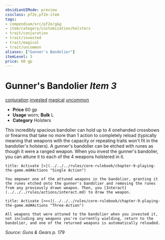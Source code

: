 ```yaml
---
obsidianUIMode: preview
cssclass: pf2e,pf2e-item
tags:
- compendium/src/pf2e/g&g
- item/category/customization/holsters
- trait/conjuration
- trait/invested
- trait/magical
- trait/uncommon
aliases: ["Gunner's Bandolier"]
itemLevel: 3
price: 60 gp
---
```

# Gunner's Bandolier *Item 3*  
[conjuration](../../../rules/traits/conjuration.md)  [invested](../../../rules/traits/invested.md)  [magical](../../../rules/traits/magical.md)  [uncommon](../../../rules/traits/uncommon.md)  

- **Price** 60 gp
- **Usage** worn; **Bulk** L
- **Category** Holsters

This incredibly spacious bandolier can hold up to 4 onehanded crossbows or firearms that take no more than 1 action to completely reload (typically meaning that weapons with the capacity or repeating traits won't fit in the bandolier's holsters). A gunner's bandolier can be etched with runes as though it were a ranged weapon. When you invest the gunner's bandolier, you can attune it to each of the 4 weapons holstered in it.

```ad-embed-ability
title: Activate [>](../../../rules/core-rulebook/chapter-9-playing-the-game.md#Actions "Single Action")

You empower one of the attuned weapons in the bandolier, granting it the runes etched onto the gunner's bandolier and removing the runes from any previously drawn weapon. Then, you [Interact](../../../rules/actions/interact.md) to draw the weapon.
```

```ad-embed-ability
title: Activate [>>>](../../../rules/core-rulebook/chapter-9-playing-the-game.md#Actions "Three-Action")

All weapons that were attuned to the bandolier when you invested it, not including any weapons you're currently wielding, return to the bandolier, and one of the returned weapons is automatically reloaded.
```

*Source: Guns & Gears p. 179*
